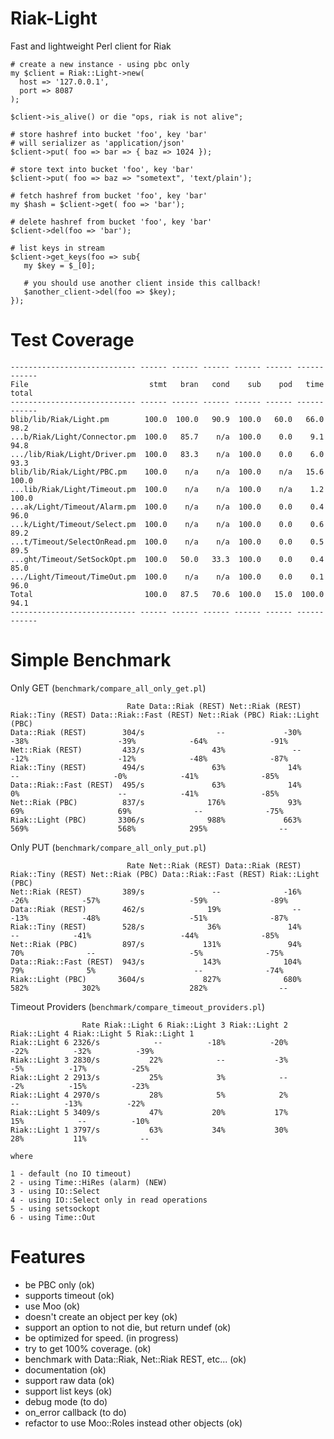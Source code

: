 Riak-Light
==========

Fast and lightweight Perl client for Riak

    # create a new instance - using pbc only
    my $client = Riak::Light->new(
      host => '127.0.0.1',
      port => 8087
    );
    
    $client->is_alive() or die "ops, riak is not alive";

    # store hashref into bucket 'foo', key 'bar'
    # will serializer as 'application/json'
    $client->put( foo => bar => { baz => 1024 });
    
    # store text into bucket 'foo', key 'bar'
    $client->put( foo => baz => "sometext", 'text/plain');

    # fetch hashref from bucket 'foo', key 'bar'
    my $hash = $client->get( foo => 'bar');

    # delete hashref from bucket 'foo', key 'bar'
    $client->del(foo => 'bar');
    
    # list keys in stream
    $client->get_keys(foo => sub{
       my $key = $_[0];
       
       # you should use another client inside this callback!
       $another_client->del(foo => $key);
    });

Test Coverage
=============

    ---------------------------- ------ ------ ------ ------ ------ ------ ------
    File                           stmt   bran   cond    sub    pod   time  total
    ---------------------------- ------ ------ ------ ------ ------ ------ ------
    blib/lib/Riak/Light.pm        100.0  100.0   90.9  100.0   60.0   66.0   98.2
    ...b/Riak/Light/Connector.pm  100.0   85.7    n/a  100.0    0.0    9.1   94.8
    .../lib/Riak/Light/Driver.pm  100.0   83.3    n/a  100.0    0.0    6.0   93.3
    blib/lib/Riak/Light/PBC.pm    100.0    n/a    n/a  100.0    n/a   15.6  100.0
    ...lib/Riak/Light/Timeout.pm  100.0    n/a    n/a  100.0    n/a    1.2  100.0
    ...ak/Light/Timeout/Alarm.pm  100.0    n/a    n/a  100.0    0.0    0.4   96.0
    ...k/Light/Timeout/Select.pm  100.0    n/a    n/a  100.0    0.0    0.6   89.2
    ...t/Timeout/SelectOnRead.pm  100.0    n/a    n/a  100.0    0.0    0.5   89.5
    ...ght/Timeout/SetSockOpt.pm  100.0   50.0   33.3  100.0    0.0    0.4   85.0
    .../Light/Timeout/TimeOut.pm  100.0    n/a    n/a  100.0    0.0    0.1   96.0
    Total                         100.0   87.5   70.6  100.0   15.0  100.0   94.1
    ---------------------------- ------ ------ ------ ------ ------ ------ ------

Simple Benchmark
================

Only GET (`benchmark/compare_all_only_get.pl`)

                              Rate Data::Riak (REST) Net::Riak (REST) Riak::Tiny (REST) Data::Riak::Fast (REST) Net::Riak (PBC) Riak::Light (PBC)
    Data::Riak (REST)        304/s                --             -30%              -38%                    -39%            -64%              -91%
    Net::Riak (REST)         433/s               43%               --              -12%                    -12%            -48%              -87%
    Riak::Tiny (REST)        494/s               63%              14%                --                     -0%            -41%              -85%
    Data::Riak::Fast (REST)  495/s               63%              14%                0%                      --            -41%              -85%
    Net::Riak (PBC)          837/s              176%              93%               69%                     69%              --              -75%
    Riak::Light (PBC)       3306/s              988%             663%              569%                    568%            295%                --

Only PUT (`benchmark/compare_all_only_put.pl`)

                              Rate Net::Riak (REST) Data::Riak (REST) Riak::Tiny (REST) Net::Riak (PBC) Data::Riak::Fast (REST) Riak::Light (PBC)
    Net::Riak (REST)         389/s               --              -16%              -26%            -57%                    -59%              -89%
    Data::Riak (REST)        462/s              19%                --              -13%            -48%                    -51%              -87%
    Riak::Tiny (REST)        528/s              36%               14%                --            -41%                    -44%              -85%
    Net::Riak (PBC)          897/s             131%               94%               70%              --                     -5%              -75%
    Data::Riak::Fast (REST)  943/s             143%              104%               79%              5%                      --              -74%
    Riak::Light (PBC)       3604/s             827%              680%              582%            302%                    282%                --

Timeout Providers (`benchmark/compare_timeout_providers.pl`)

                    Rate Riak::Light 6 Riak::Light 3 Riak::Light 2 Riak::Light 4 Riak::Light 5 Riak::Light 1
    Riak::Light 6 2326/s            --          -18%          -20%          -22%          -32%          -39%
    Riak::Light 3 2830/s           22%            --           -3%           -5%          -17%          -25%
    Riak::Light 2 2913/s           25%            3%            --           -2%          -15%          -23%
    Riak::Light 4 2970/s           28%            5%            2%            --          -13%          -22%
    Riak::Light 5 3409/s           47%           20%           17%           15%            --          -10%
    Riak::Light 1 3797/s           63%           34%           30%           28%           11%            --

    where

    1 - default (no IO timeout)
    2 - using Time::HiRes (alarm) (NEW)
    3 - using IO::Select
    4 - using IO::Select only in read operations
    5 - using setsockopt
    6 - using Time::Out

Features
========

* be PBC only (ok)
* supports timeout (ok)
* use Moo (ok)
* doesn't create an object per key (ok)
* support an option to not die, but return undef (ok)
* be optimized for speed. (in progress)
* try to get 100% coverage. (ok)
* benchmark with Data::Riak, Net::Riak REST, etc... (ok)
* documentation (ok)
* support raw data (ok)
* support list keys (ok)
* debug mode (to do)
* on_error callback (to do)
* refactor to use Moo::Roles instead other objects (ok)